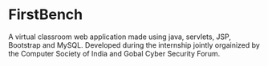 # FirstBench
A virtual classroom web application made using java, servlets, JSP, Bootstrap and MySQL.
Developed during the internship jointly orgainized by the Computer Society of India  and Gobal Cyber Security Forum.
